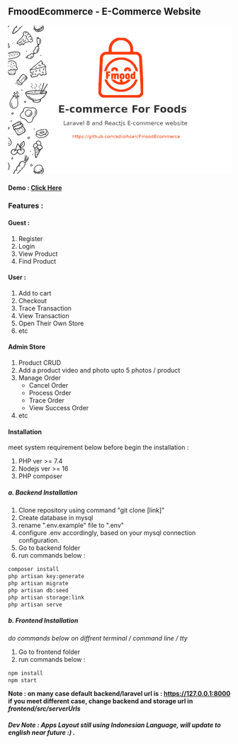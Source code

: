 ## FmoodEcommerce - E-Commerce Website

![Banner](frontend/public/banner.jpg)

#### Demo : [Click Here](https://fmood-f097b.web.app)

### Features :

#### Guest :

1. Register
2. Login
3. View Product
4. Find Product

#### User :

1. Add to cart
2. Checkout
3. Trace Transaction
4. View Transaction
5. Open Their Own Store
6. etc

#### Admin Store

1. Product CRUD
2. Add a product video and photo upto 5 photos / product
3. Manage Order
   - Cancel Order
   - Process Order
   - Trace Order
   - View Success Order
4. etc

#### Installation

meet system requirement below before begin the installation :

1. PHP ver >= 7.4
2. Nodejs ver >= 16
3. PHP composer

##### a. Backend Installation

1. Clone repository using command "git clone [link]"
2. Create database in mysql
3. rename ".env.example" file to ".env"
4. configure .env accordingly, based on your mysql connection configuration.
5. Go to backend folder
6. run commands below :

```
composer install
php artisan key:generate
php artisan migrate
php artisan db:seed
php artisan storage:link
php artisan serve
```

##### b. Frontend Installation

_do commands below on diffrent terminal / command line / tty_

1. Go to frontend folder
2. run commands below :

```
npm install
npm start
```

**Note : on many case default backend/laravel url is : https://127.0.0.1:8000**  
**if you meet different case, change backend and storage url in _frontend/src/serverUrls_**

##### Dev Note : Apps Layout still using Indonesian Language, will update to english near future :) .
